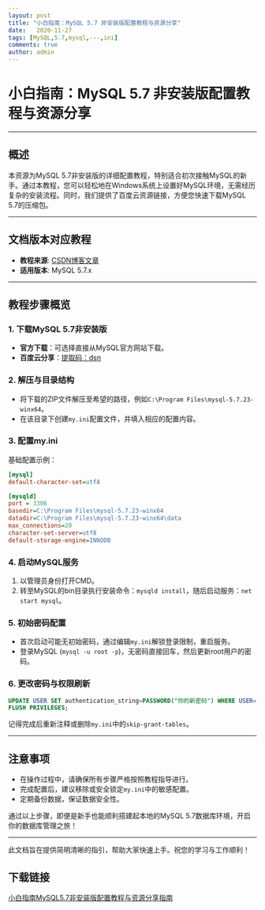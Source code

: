 ```yaml
---
layout: post
title: "小白指南：MySQL 5.7 非安装版配置教程与资源分享"
date:   2020-11-27
tags: [MySQL,5.7,mysql,---,ini]
comments: true
author: admin
---
```

# 小白指南：MySQL 5.7 非安装版配置教程与资源分享

---

## 概述

本资源为MySQL 5.7非安装版的详细配置教程，特别适合初次接触MySQL的新手。通过本教程，您可以轻松地在Windows系统上设置好MySQL环境，无需经历复杂的安装流程。同时，我们提供了百度云资源链接，方便您快速下载MySQL 5.7的压缩包。

---

## 文档版本对应教程

- **教程来源**: [CSDN博客文章](https://blog.csdn.net/weidong_y/article/details/81660958)
- **适用版本**: MySQL 5.7.x

---

## 教程步骤概览

### 1. 下载MySQL 5.7非安装版

- **官方下载**：可选择直接从MySQL官方网站下载。
- **百度云分享**：[提取码：dsn](https://pan.baidu.com/s/11ZgLj5cAwOyhv-C32iW1Gg)

### 2. 解压与目录结构

- 将下载的ZIP文件解压至希望的路径，例如`C:\Program Files\mysql-5.7.23-winx64`。
- 在该目录下创建`my.ini`配置文件，并填入相应的配置内容。

### 3. 配置my.ini

基础配置示例：
```ini
[mysql]
default-character-set=utf8

[mysqld]
port = 3306
basedir=C:\Program Files\mysql-5.7.23-winx64
datadir=C:\Program Files\mysql-5.7.23-winx64\data
max_connections=20
character-set-server=utf8
default-storage-engine=INNODB
```

### 4. 启动MySQL服务

1. 以管理员身份打开CMD。
2. 转至MySQL的bin目录执行安装命令：`mysqld install`，随后启动服务：`net start mysql`。

### 5. 初始密码配置

- 首次启动可能无初始密码，通过编辑`my.ini`解锁登录限制，重启服务。
- 登录MySQL (`mysql -u root -p`)，无密码直接回车，然后更新root用户的密码。

### 6. 更改密码与权限刷新

```sql
UPDATE USER SET authentication_string=PASSWORD("你的新密码") WHERE USER='root';
FLUSH PRIVILEGES;
```

记得完成后重新注释或删除`my.ini`中的`skip-grant-tables`。

---

## 注意事项

- 在操作过程中，请确保所有步骤严格按照教程指导进行。
- 完成配置后，建议移除或安全锁定`my.ini`中的敏感配置。
- 定期备份数据，保证数据安全性。

通过以上步骤，即便是新手也能顺利搭建起本地的MySQL 5.7数据库环境，开启你的数据库管理之旅！

---

此文档旨在提供简明清晰的指引，帮助大家快速上手。祝您的学习与工作顺利！

## 下载链接

[小白指南MySQL5.7非安装版配置教程与资源分享指南](https://pan.quark.cn/s/5c3c6f0041ac)